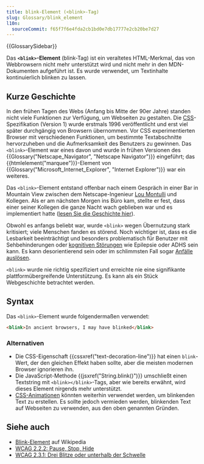 ```yaml
---
title: blink-Element (<blink>-Tag)
slug: Glossary/blink_element
l10n:
  sourceCommit: f65f7f6e4fda2cb1bd0e7db17777e2cb20be7d27
---
```


{{GlossarySidebar}}

Das **`<blink>`-Element** (blink-Tag) ist ein veraltetes HTML-Merkmal, das von Webbrowsern nicht mehr unterstützt wird und nicht mehr in den MDN-Dokumenten aufgeführt ist. Es wurde verwendet, um Textinhalte kontinuierlich blinken zu lassen.

## Kurze Geschichte

In den frühen Tagen des Webs (Anfang bis Mitte der 90er Jahre) standen nicht viele Funktionen zur Verfügung, um Webseiten zu gestalten. Die [CSS](/de/docs/Web/CSS)-Spezifikation (Version 1) wurde erstmals 1996 veröffentlicht und erst viel später durchgängig von Browsern übernommen. Vor CSS experimentierten Browser mit verschiedenen Funktionen, um bestimmte Textabschnitte hervorzuheben und die Aufmerksamkeit des Benutzers zu gewinnen. Das `<blink>`-Element war eines davon und wurde in frühen Versionen des {{Glossary("Netscape_Navigator", "Netscape Navigator")}} eingeführt; das {{htmlelement("marquee")}}-Element von {{Glossary("Microsoft_Internet_Explorer", "Internet Explorer")}} war ein weiteres.

Das `<blink>`-Element entstand offenbar nach einem Gespräch in einer Bar in Mountain View zwischen dem Netscape-Ingenieur [Lou Montulli](https://en.wikipedia.org/wiki/Lou_Montulli) und Kollegen. Als er am nächsten Morgen ins Büro kam, stellte er fest, dass einer seiner Kollegen die ganze Nacht wach geblieben war und es implementiert hatte ([lesen Sie die Geschichte hier](https://web.archive.org/web/20220331020029/http://www.montulli.org/theoriginofthe%3Cblink%3Etag)).

Obwohl es anfangs beliebt war, wurde `<blink>` wegen Übernutzung stark kritisiert; viele Menschen fanden es störend. Noch wichtiger ist, dass es die Lesbarkeit beeinträchtigt und besonders problematisch für Benutzer mit Sehbehinderungen oder [kognitiven Störungen](/de/docs/Web/Accessibility/Guides/Cognitive_accessibility) wie Epilepsie oder ADHS sein kann. Es kann desorientierend sein oder im schlimmsten Fall sogar [Anfälle auslösen](/de/docs/Web/Accessibility/Guides/Seizure_disorders).

`<blink>` wurde nie richtig spezifiziert und erreichte nie eine signifikante plattformübergreifende Unterstützung. Es kann als ein Stück Webgeschichte betrachtet werden.

## Syntax

Das `<blink>`-Element wurde folgendermaßen verwendet:

```html example-bad
<blink>In ancient browsers, I may have blinked</blink>
```

### Alternativen

- Die CSS-Eigenschaft {{cssxref("text-decoration-line")}} hat einen `blink`-Wert, der den gleichen Effekt haben sollte, aber die meisten modernen Browser ignorieren ihn.
- Die JavaScript-Methode {{jsxref("String.blink()")}} umschließt einen Textstring mit `<blink></blink>`-Tags, aber wie bereits erwähnt, wird dieses Element nirgends mehr unterstützt.
- [CSS-Animationen](/de/docs/Web/CSS/CSS_animations) könnten weiterhin verwendet werden, um blinkenden Text zu erstellen. Es sollte jedoch vermieden werden, blinkenden Text auf Webseiten zu verwenden, aus den oben genannten Gründen.

## Siehe auch

- [Blink-Element](https://en.wikipedia.org/wiki/Blink_element) auf Wikipedia
- [WCAG 2.2.2: Pause, Stop, Hide](https://www.w3.org/WAI/WCAG21/Understanding/pause-stop-hide)
- [WCAG 2.3.1: Drei Blitze oder unterhalb der Schwelle](https://www.w3.org/WAI/WCAG21/Understanding/three-flashes-or-below-threshold)
